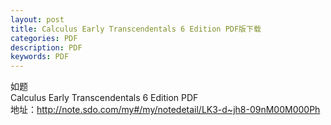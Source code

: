 ```yaml
---
layout: post
title: Calculus Early Transcendentals 6 Edition PDF版下载
categories: PDF
description: PDF
keywords: PDF
---
```


如题  
Calculus Early Transcendentals  6 Edition  PDF  
地址：http://note.sdo.com/my#/my/notedetail/LK3-d~jh8-09nM00M000Ph
